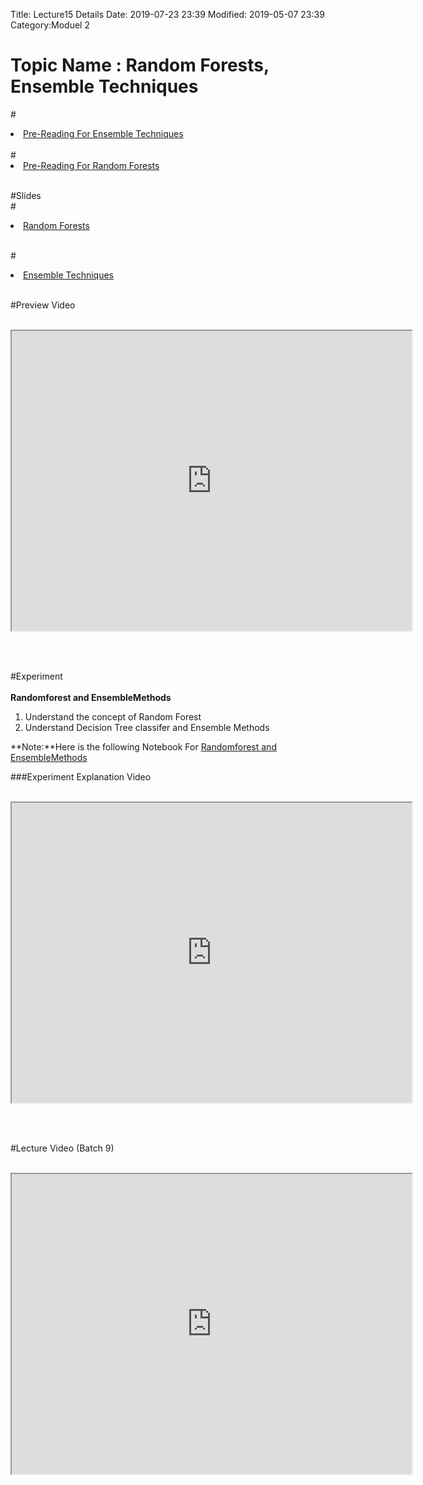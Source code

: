 Title: Lecture15 Details
Date: 2019-07-23 23:39
Modified: 2019-05-07 23:39
Category:Moduel 2

# Topic Name :  Random Forests, Ensemble Techniques

#<li><a href="https://drive.google.com/file/d/1WsGxf6YZgu80CVhPMvcIUBg7dGy_R47m/view?usp=sharing" target="_blank">Pre-Reading For Ensemble Techniques</a></li> <br>
#<li><a href="https://drive.google.com/file/d/1GNhMMRHpJxeuB4GX2g1VlsIDI5FwIZ-C/view?usp=sharing" target="_blank">Pre-Reading For Random Forests</a></li> <br>

#Slides<br>
#<li><a href="https://www.dropbox.com/home/Batch7/Slides/Day16?preview=Randomforest.pptx" target="_blank">Random Forests</a></li> <br>

#<li><a href="https://www.dropbox.com/home/Batch7/Slides/Day16?preview=Ensemble_Methods.pptx" target="_blank">Ensemble Techniques</a></li> <br>


#Preview Video <br><br>
<iframe src="https://videoken.com/embed/vkene-KwDYAu52GQ"width="640" height="480"></iframe>

<br><br>

#Experiment<br><br>
**Randomforest and EnsembleMethods**<br>
1. Understand the concept of Random Forest<br> 
2. Understand Decision Tree classifer and  Ensemble Methods<br>

**Note:**Here is the following Notebook For [Randomforest and EnsembleMethods](https://drive.google.com/file/d/16o5AOk3JfhUq1QM3sD0UyFo8k487YUgs/view?usp=sharing)

###Experiment Explanation Video <br><br>
<iframe src="https://cdn.talentsprint.com/aiml/AIML_BATCH_HYD_7/10march/module_2_week_8_experment_1.mp4"width="640" height="480"></iframe>

<br><br>

#Lecture Video (Batch 9) <br><br>
<iframe src="https://videoken.com/embed/vkene-WUu0u-zniA"width="640" height="480"></iframe>







